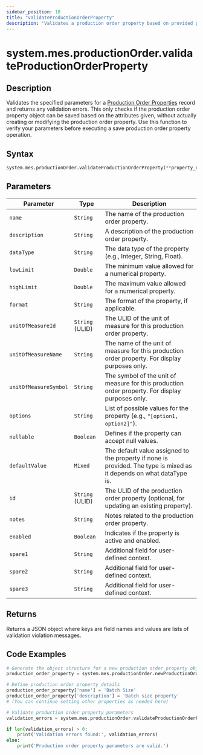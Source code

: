 ```yaml
---
sidebar_position: 18
title: "validateProductionOrderProperty"
description: "Validates a production order property based on provided parameters."
---
```


# system.mes.productionOrder.validateProductionOrderProperty

## Description

Validates the specified parameters for a [Production Order Properties](../../data-model/production-order-model/production-order-property) record and returns any validation errors.
This only checks if the production order property object can be saved based on the attributes given, without actually creating or modifying the production order property. Use this function to verify your parameters before executing a save production order property operation.

## Syntax

```python
system.mes.productionOrder.validateProductionOrderProperty(**property_data)
```

## Parameters

| Parameter             | Type            | Description                                                                                                          |
| --------------------- | --------------- | -------------------------------------------------------------------------------------------------------------------- |
| `name`                | `String`        | The name of the production order property.                                                                           |
| `description`         | `String`        | A description of the production order property.                                                                      |
| `dataType`            | `String`        | The data type of the property (e.g., Integer, String, Float).                                                        |
| `lowLimit`            | `Double`        | The minimum value allowed for a numerical property.                                                                  |
| `highLimit`           | `Double`        | The maximum value allowed for a numerical property.                                                                  |
| `format`              | `String`        | The format of the property, if applicable.                                                                           |
| `unitOfMeasureId`     | `String` (ULID) | The ULID of the unit of measure for this production order property.                                                  |
| `unitOfMeasureName`   | `String`        | The name of the unit of measure for this production order property. For display purposes only.                       |
| `unitOfMeasureSymbol` | `String`        | The symbol of the unit of measure for this production order property. For display purposes only.                     |
| `options`             | `String`        | List of possible values for the property (e.g., `"[option1, option2]"`).                                             |
| `nullable`            | `Boolean`       | Defines if the property can accept null values.                                                                      |
| `defaultValue`        | `Mixed`         | The default value assigned to the property if none is provided. The type is mixed as it depends on what dataType is. |
| `id`                  | `String` (ULID) | The ULID of the production order property (optional, for updating an existing property).                             |
| `notes`               | `String`        | Notes related to the production order property.                                                                      |
| `enabled`             | `Boolean`       | Indicates if the property is active and enabled.                                                                     |
| `spare1`              | `String`        | Additional field for user-defined context.                                                                           |
| `spare2`              | `String`        | Additional field for user-defined context.                                                                           |
| `spare3`              | `String`        | Additional field for user-defined context.                                                                           |

## Returns

Returns a JSON object where keys are field names and values are lists of validation violation messages.

## Code Examples

```python
# Generate the object structure for a new production order property object
production_order_property = system.mes.productionOrder.newProductionOrderProperty()

# Define production order property details
production_order_property['name'] = 'Batch Size'
production_order_property['description'] = 'Batch size property'
# (You can continue setting other properties as needed here)

# Validate production order property parameters
validation_errors = system.mes.productionOrder.validateProductionOrderProperty(**production_order_property)

if len(validation_errors) > 0:
    print('Validation errors found:', validation_errors)
else:
    print('Production order property parameters are valid.')
```

